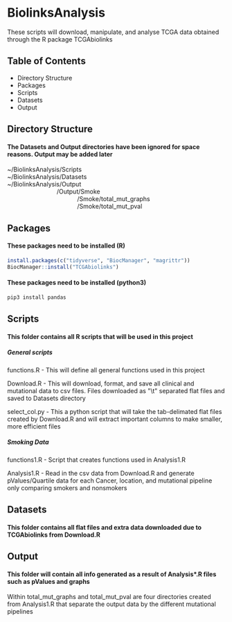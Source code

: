 # BiolinksAnalysis
These scripts will download, manipulate, and analyse TCGA data obtained through the R package TCGAbiolinks

## Table of Contents
* Directory Structure
* Packages  
* Scripts
* Datasets
* Output

## Directory Structure
#### The Datasets and Output directories have been ignored for space reasons. Output may be added later
~/BiolinksAnalysis/Scripts  
~/BiolinksAnalysis/Datasets  
~/BiolinksAnalysis/Output  
&nbsp;&nbsp;&nbsp;&nbsp;&nbsp;&nbsp;&nbsp;&nbsp;&nbsp;&nbsp;&nbsp;&nbsp;&nbsp;&nbsp;&nbsp;&nbsp;&nbsp;&nbsp;&nbsp;&nbsp;&nbsp;&nbsp;&nbsp;&nbsp;&nbsp;&nbsp;&nbsp;&nbsp;&nbsp;/Output/Smoke  
&nbsp;&nbsp;&nbsp;&nbsp;&nbsp;&nbsp;&nbsp;&nbsp;&nbsp;&nbsp;&nbsp;&nbsp;&nbsp;&nbsp;&nbsp;&nbsp;&nbsp;&nbsp;&nbsp;&nbsp;&nbsp;&nbsp;&nbsp;&nbsp;&nbsp;&nbsp;&nbsp;&nbsp;&nbsp;&nbsp;&nbsp;&nbsp;&nbsp;&nbsp;&nbsp;&nbsp;&nbsp;&nbsp;&nbsp;&nbsp;&nbsp;/Smoke/total_mut_graphs  
&nbsp;&nbsp;&nbsp;&nbsp;&nbsp;&nbsp;&nbsp;&nbsp;&nbsp;&nbsp;&nbsp;&nbsp;&nbsp;&nbsp;&nbsp;&nbsp;&nbsp;&nbsp;&nbsp;&nbsp;&nbsp;&nbsp;&nbsp;&nbsp;&nbsp;&nbsp;&nbsp;&nbsp;&nbsp;&nbsp;&nbsp;&nbsp;&nbsp;&nbsp;&nbsp;&nbsp;&nbsp;&nbsp;&nbsp;&nbsp;&nbsp;/Smoke/total_mut_pval    


## Packages  
#### These packages need to be installed (R)
```r
install.packages(c("tidyverse", "BiocManager", "magrittr"))
BiocManager::install("TCGAbiolinks")
```
#### These packages need to be installed (python3) 
```bash
pip3 install pandas

```



## Scripts
#### This folder contains all R scripts that will be used in this project

##### General scripts

functions.R - This will define all  general functions used in this project  

Download.R - This will download, format, and save all clinical and mutational data to csv files. Files downloaded as "\t" separated flat files and saved to Datasets
directory  

select_col.py - This a python script that will take the tab-delimated flat files created by Download.R and will extract important columns to make smaller, more efficient files  


##### Smoking Data
functions1.R - Script that creates functions used in Analysis1.R  

Analysis1.R - Read in the csv data from Download.R and generate pValues/Quartile data for each Cancer, location, and mutational pipeline only comparing smokers and nonsmokers



## Datasets
#### This folder contains all flat files and extra data downloaded due to TCGAbiolinks from Download.R

## Output
#### This folder will contain all info generated as a result of Analysis\*.R files such as pValues and graphs

Within total_mut_graphs and total_mut_pval are four directories created from Analysis1.R that separate the output data by the different mutational pipelines
